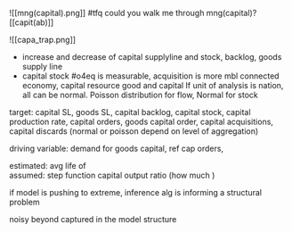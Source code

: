 
![[mng(capital).png]] #tfq could you walk me through mng(capital)? [[capit(ab)]]

![[capa_trap.png]]

- increase and decrease of capital supplyline and stock, backlog, goods supply line
- capital stock #o4eq  is measurable, acquisition is more mbl
connected economy, capital resource 
good and capital
If unit of analysis is nation, all can be normal. Poisson distribution for flow, Normal for stock

target: capital SL, goods SL, capital backlog, capital stock, capital production rate, capital orders, goods capital order, capital acquisitions, capital discards (normal or poisson depend on level of aggregation)

driving variable: demand for goods capital, ref cap orders, 

estimated: avg life of  
assumed: step function 
capital output ratio (how much )

if model is pushing to extreme, inference alg is informing a structural problem

noisy beyond captured in the model structure